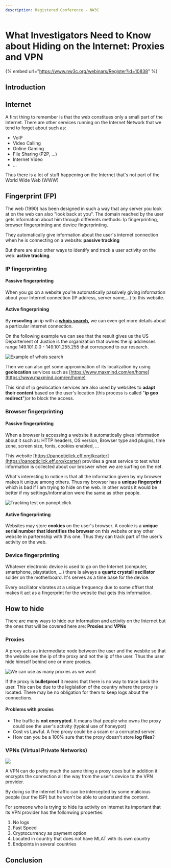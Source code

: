 ```yaml
---
description: Registered Conference - NW3C
---
```


# What Investigators Need to Know about Hiding on the Internet: Proxies and VPN

{% embed url="https://www.nw3c.org/webinars/Register?id=10838" %}

## Introduction

## Internet

A first thing to remember is that the web constitues only a small part of the Internet. There are other services running on the Internet Network that we tend to forget about such as:

* VoIP
* Video Calling
* Online Gaming
* File Sharing \(P2P,  ...\)
* Internet Video
* ...

Thus there is a lot of stuff happening on the Internet that's not part of the World Wide Web \(WWW\)

## Fingerprint \(FP\)

The web \(1990\) has been designed in such a way that any server you look at on the web can also "look back at you". The domain reached by the user gets information about him through differents methods: Ip fingerprinting, browser fingerprinting and device fingerprinting.

They automatically give information about the user's internet connection when he is connecting on a website: **passive tracking**

But there are also other ways to identify and track a user activity on the web: **active tracking**.

### **IP fingerprinting** 

#### Passive fingerprinting

When you go on a website you're automatically passively giving information about your Internet connection \(IP address, server name,...\) to this website. 

#### Active fingerprining

By **resovling** an ip with a [**whois search**](https://centralops.net/co/)**,** we can even get more details about a particular internet connection. 

On the following example we can see that the result gives us the US Departement of Justice is the organization that ownes the ip addresses range 149.101.0.0 - 149.101.255.255 that correspond to our research.

![Example of whois search](.gitbook/assets/whois.png)

Then we can also get some approximation of its localization by using **geolocation** services such as [https://www.maxmind.com/en/home](https://www.maxmind.com/en/home)

This kind of ip geolocation services are also used by websites to **adapt their content** based on the user's location \(this process is called "**ip geo redirect**"\)or to block the access.

### **Browser fingerprinting**

#### **Passive fingerprinting**

When a browser is accessing a website it automatically gives information about it such as: HTTP headers, OS version, Browser type and plugins, time zone, screen size, fonts, cookies enabled, ...

This website [https://panopticlick.eff.org/kcarter](https://panopticlick.eff.org/kcarter) provides a great service to test what information is collected about our broswer when we are surfing on the net.

What's interesting to notice is that all the information given by my browser makes it unique among others. Thus my browser has a **unique fingerprint** which is bad if I am trying to hide on the web. In other words it would be better if my settings/information were the same as other people.

![Tracking test on panopticlick](.gitbook/assets/browser-fingerprinting.png)

#### **Active fingerprinting**

Websites may store **cookies** on the user's browser. A cookie is a **unique serial number** **that identifies the browser** on this website or any other website in parternship with this one. Thus they can track part of the user's activity on the web.

### **Device fingerprinting**

Whatever electronic device is used to go on the Internet \(computer, smartphone, playstation, ...\) there is always a **quartz crystall oscillator** solder on the motherboard. It's serves as a time base for the device.

Every oscillator vibrates at a unique frequency due to some offset that makes it act as a fingerprint for the website that gets this information. 

## How to hide

There are many ways to hide our information and activity on the Internet but the ones  that will be covered here are: **Proxies** and **VPNs**

### **Proxies**

A proxy acts as intermediate node between the user and the wesbite so that the website see the ip of the proxy and not the ip of the user. Thus the user hide himself behind one or more proxies.

![We can use as many proxies as we want](.gitbook/assets/proxies.png)

If the proxy is **bulletproof** it means that there is no way to trace back the user. This can be due to the legislation of the country where the proxy is located. There may be no obligation for them to keep logs about the connections.

#### Problems with proxies

* The traffic is **not encrypted**. It means that people who owns the proxy could see the user's activity \(typical use of honeypot\)
* Cost vs Lawful. A free proxy could be a scam or a corrupted server.
* How can you be a 100% sure that the proxy doesn't store **log files**?

### **VPNs \(Virtual Private Networks\)**

![](.gitbook/assets/vpn.png)

A VPN can do pretty much the same thing a proxy does but in addition it encrypts the connection all the way from the user's device to the VPN provider.

By doing so the internet traffic can be intercepted by some malicious people \(our the ISP\) but he won't be able to understand the content. 

For someone who is trying to hide its activity on Internet its important that its VPN provider has the follonwing properties:

1. No logs
2. Fast Speed
3. Cryptocurrency as payment option
4. Located in country that does not have MLAT with its own country
5. Endpoints in several countries

## Conclusion

